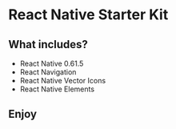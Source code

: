 # React Native Starter Kit

## What includes?

 * React Native 0.61.5
 * React Navigation
 * React Native Vector Icons
 * React Native Elements

## Enjoy

